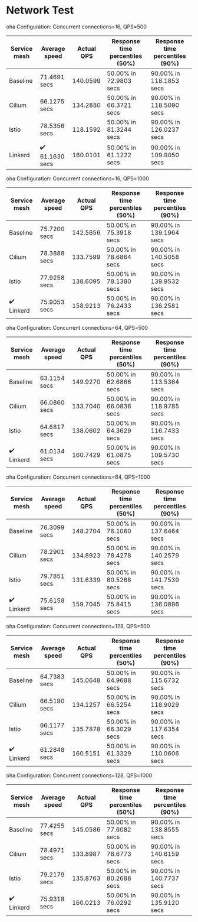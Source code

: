 # Network Test

oha Configuration: Concurrent connections=16, QPS=500

| Service mesh | Average speed | Actual QPS | Response time percentiles (50%) | Response time percentiles (90%) |
| ------------ | ------------- | ---------- | ------------------------------- | ------------------------------- |
| Baseline  | 71.4691 secs | 140.0599 | 50.00% in 72.9803 secs | 90.00% in 118.1853 secs    |
| Cilium    | 66.1275 secs | 134.2880 | 50.00% in 66.3721 secs | 90.00% in 118.5090 secs    |
| Istio     | 78.5356 secs | 118.1592 | 50.00% in 81.3244 secs | 90.00% in 126.0237 secs    |
| Linkerd   | :heavy_check_mark: 61.1630 secs | 160.0101 | 50.00% in 61.1222 secs | 90.00% in 109.9050 secs    |

oha Configuration: Concurrent connections=16, QPS=1000

| Service mesh | Average speed | Actual QPS | Response time percentiles (50%) | Response time percentiles (90%) |
| ------------ | ------------- | ---------- | ------------------------------- | ------------------------------- |
| Baseline  | 75.7200 secs | 142.5656 | 50.00% in 75.3918 secs | 90.00% in 139.1964 secs    |
| Cilium    | 78.3888 secs | 133.7599 | 50.00% in 78.6864 secs | 90.00% in 140.5058 secs    |
| Istio     | 77.9258 secs | 138.6095 | 50.00% in 78.1380 secs | 90.00% in 139.9532 secs    |
| :heavy_check_mark: Linkerd   | 75.9053 secs | 158.9213 | 50.00% in 76.2433 secs | 90.00% in 136.2581 secs    |

oha Configuration: Concurrent connections=64, QPS=500

| Service mesh | Average speed | Actual QPS | Response time percentiles (50%) | Response time percentiles (90%) |
| ------------ | ------------- | ---------- | ------------------------------- | ------------------------------- |
| Baseline  | 63.1154 secs | 149.9270 | 50.00% in 62.6866 secs | 90.00% in 113.5364 secs    |
| Cilium    | 66.0860 secs | 133.7040 | 50.00% in 66.0836 secs | 90.00% in 118.9785 secs    |
| Istio     | 64.6817 secs | 138.0602 | 50.00% in 64.3629 secs | 90.00% in 116.7433 secs    |
| :heavy_check_mark: Linkerd   | 61.0134 secs | 160.7429 | 50.00% in 61.0875 secs | 90.00% in 109.5730 secs    |

oha Configuration: Concurrent connections=64, QPS=1000

| Service mesh | Average speed | Actual QPS | Response time percentiles (50%) | Response time percentiles (90%) |
| ------------ | ------------- | ---------- | ------------------------------- | ------------------------------- |
| Baseline  | 76.3099 secs | 148.2704 | 50.00% in 76.1060 secs | 90.00% in 137.6464 secs    |
| Cilium    | 78.2901 secs | 134.8923 | 50.00% in 78.4278 secs | 90.00% in 140.2579 secs    |
| Istio     | 79.7851 secs | 131.6339 | 50.00% in 80.5268 secs | 90.00% in 141.7539 secs    |
| :heavy_check_mark: Linkerd   | 75.6158 secs | 159.7045 | 50.00% in 75.8415 secs | 90.00% in 136.0896 secs    |

oha Configuration: Concurrent connections=128, QPS=500

| Service mesh | Average speed | Actual QPS | Response time percentiles (50%) | Response time percentiles (90%) |
| ------------ | ------------- | ---------- | ------------------------------- | ------------------------------- |
| Baseline  | 64.7383 secs | 145.0648 | 50.00% in 64.9688 secs | 90.00% in 115.6732 secs    |
| Cilium    | 66.5190 secs | 134.1257 | 50.00% in 66.5254 secs | 90.00% in 118.9029 secs    |
| Istio     | 66.1177 secs | 135.7878 | 50.00% in 66.3029 secs | 90.00% in 117.6354 secs    |
| :heavy_check_mark: Linkerd   | 61.2848 secs | 160.5151 | 50.00% in 61.3329 secs | 90.00% in 110.0606 secs    |

oha Configuration: Concurrent connections=128, QPS=1000

| Service mesh | Average speed | Actual QPS | Response time percentiles (50%) | Response time percentiles (90%) |
| ------------ | ------------- | ---------- | ------------------------------- | ------------------------------- |
| Baseline  | 77.4255 secs | 145.0586 | 50.00% in 77.6082 secs | 90.00% in 138.8555 secs    |
| Cilium    | 78.4971 secs | 133.8987 | 50.00% in 78.6773 secs | 90.00% in 140.6159 secs    |
| Istio     | 79.2179 secs | 135.8763 | 50.00% in 80.2688 secs | 90.00% in 140.7737 secs    |
| :heavy_check_mark: Linkerd   | 75.9318 secs | 160.0213 | 50.00% in 76.0292 secs | 90.00% in 135.9120 secs    |